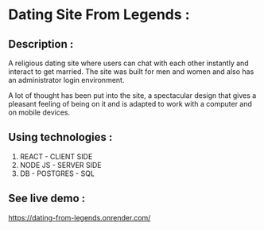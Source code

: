 # Dating Site From Legends :

## Description :

A religious dating site where users can chat with each other instantly and interact to get married.
The site was built for men and women and also has an administrator login environment.

A lot of thought has been put into the site, a spectacular design that gives a pleasant
feeling of being on it and is adapted to work with a computer and on mobile devices.


## Using technologies :

1. REACT - CLIENT SIDE
2. NODE JS - SERVER SIDE
3. DB - POSTGRES - SQL

## See live demo :
https://dating-from-legends.onrender.com/

